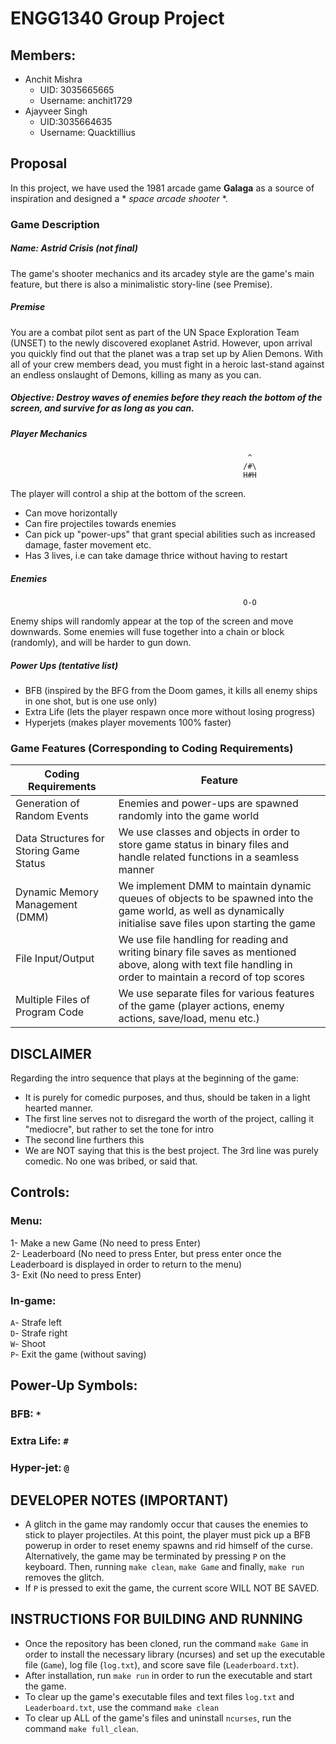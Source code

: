 # ENGG1340 Group Project

## Members:

- Anchit Mishra 
  - UID: 3035665665 
  - Username: anchit1729 
- Ajayveer Singh 
  - UID:3035664635 
  - Username: Quacktillius

## Proposal

In this project, we have used the 1981 arcade game **Galaga** as a source of inspiration and designed a * *space arcade shooter* *.

### Game Description
##### Name: Astrid Crisis (not final)
The game's shooter mechanics and its arcadey style are the game's main feature, but there is also a minimalistic story-line (see Premise).

##### Premise
You are a combat pilot sent as part of the UN Space Exploration Team (UNSET) to the newly discovered exoplanet Astrid. However, upon arrival you quickly find out that the planet was a trap set up by Alien Demons. With all of your crew members dead, you must fight in a heroic last-stand against an endless onslaught of Demons, killing as many as you can.

##### Objective: Destroy waves of enemies before they reach the bottom of the screen, and survive for as long as you can.

##### Player Mechanics
```
                                                     ^ 
                                                    /#\
                                                    H#H
```
The player will control a ship at the bottom of the screen.
* Can move horizontally
* Can fire projectiles towards enemies
* Can pick up "power-ups" that grant special abilities such as increased damage, faster movement etc.
* Has 3 lives, i.e can take damage thrice without having to restart

##### Enemies
```
                                                    O-O
```
Enemy ships will randomly appear at the top of the screen and move downwards.
Some enemies will fuse together into a chain or block (randomly), and will be harder to gun down.

##### Power Ups (tentative list)
* BFB (inspired by the BFG from the Doom games, it kills all enemy ships in one shot, but is one use only)
* Extra Life (lets the player respawn once more without losing progress)
* Hyperjets (makes player movements 100% faster)

### Game Features (Corresponding to Coding Requirements)

| Coding Requirements                      | Feature                                                                                                    |
| ---------------------------------------- | ---------------------------------------------------------------------------------------------------------- |
| Generation of Random Events              | Enemies and power-ups are spawned randomly into the game world                              |                               
| Data Structures for Storing Game Status  | We use classes and objects in order to store game status in binary files and handle related functions in a seamless manner                               |
| Dynamic Memory Management (DMM)          | We implement DMM to maintain dynamic queues of objects to be spawned into the game world, as well as dynamically initialise save files upon starting the game            |
| File Input/Output                        | We use file handling for reading and writing binary file saves as mentioned above, along with text file handling in order to maintain a record of top scores                     |
| Multiple Files of Program Code           | We use separate files for various features of the game (player actions, enemy actions, save/load, menu etc.)       |

## DISCLAIMER
Regarding the intro sequence that plays at the beginning of the game:
* It is purely for comedic purposes, and thus, should be taken in a light hearted manner.
* The first line serves not to disregard the worth of the project, calling it "mediocre", but rather to set the tone for intro
* The second line furthers this
* We are NOT saying that this is the best project. The 3rd line was purely comedic. No one was bribed, or said that.

## Controls:
### Menu:
1- Make a new Game (No need to press Enter)  
2- Leaderboard (No need to press Enter, but press enter once the Leaderboard is displayed in order to return to the menu)   
3- Exit (No need to press Enter)  

### In-game:
`A`- Strafe left  
`D`- Strafe right  
`W`- Shoot  
`P`- Exit the game (without saving)

## Power-Up Symbols:
### BFB: `*`
### Extra Life: `#`
### Hyper-jet: `@`

## DEVELOPER NOTES (IMPORTANT)
* A glitch in the game may randomly occur that causes the enemies to stick to player projectiles. At this point, the player must pick up a BFB powerup in order to reset enemy spawns and rid himself of the curse. Alternatively, the game may be terminated by pressing `P` on the keyboard. Then, running `make clean`, `make Game` and finally, `make run` removes the glitch.
* If `P` is pressed to exit the game, the current score WILL NOT BE SAVED.

## INSTRUCTIONS FOR BUILDING AND RUNNING 
* Once the repository has been cloned, run the command `make Game` in order to install the necessary library (ncurses) and set up the executable file (`Game`), log file (`log.txt`), and score save file (`Leaderboard.txt`).
* After installation, run `make run` in order to run the executable and start the game.
* To clear up the game's executable files and text files `log.txt` and `Leaderboard.txt`, use the command `make clean`
* To clear up ALL of the game's files and uninstall `ncurses`, run the command `make full_clean`.
